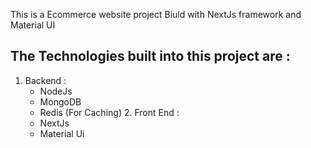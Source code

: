 This is a Ecommerce website project Biuld with NextJs framework and Material UI

## The Technologies built into this project are :
   1. Backend : 
        - NodeJs
        - MongoDB
        - Redis (For Caching)
    2. Front End :
        - NextJs
        - Material Ui 
        